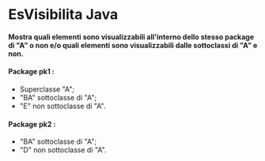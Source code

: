# EsVisibilita Java 

#### Mostra quali elementi sono visualizzabili all'interno dello stesso package di "A" o non e/o quali elementi sono visualizzabili dalle sottoclassi di "A" e non.

#### Package pk1 : 
- Superclasse "A";
- "BA" sottoclasse di "A";
- "E" non sottoclasse di "A".

#### Package pk2 :
- "BA" sottoclasse di "A";
- "D" non sottoclasse di "A".

